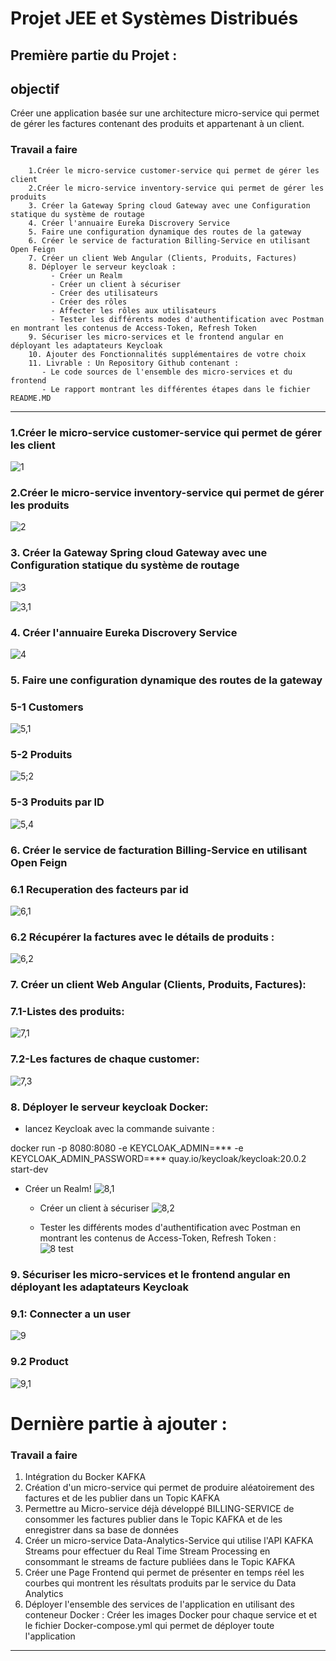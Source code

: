 # Projet JEE et Systèmes Distribués #
## Première partie du Projet : ##
## objectif ##
   Créer une application basée sur une architecture micro-service qui permet de gérer les factures contenant des produits et appartenant à un client.
 ### Travail a faire ###

        1.Créer le micro-service customer-service qui permet de gérer les client
        2.Créer le micro-service inventory-service qui permet de gérer les produits
        3. Créer la Gateway Spring cloud Gateway avec une Configuration statique du système de routage
        4. Créer l'annuaire Eureka Discrovery Service
        5. Faire une configuration dynamique des routes de la gateway
        6. Créer le service de facturation Billing-Service en utilisant Open Feign
        7. Créer un client Web Angular (Clients, Produits, Factures)
        8. Déployer le serveur keycloak :
             - Créer un Realm
             - Créer un client à sécuriser
             - Créer des utilisateurs
             - Créer des rôles
             - Affecter les rôles aux utilisateurs
             - Tester les différents modes d'authentification avec Postman en montrant les contenus de Access-Token, Refresh Token 
        9. Sécuriser les micro-services et le frontend angular en déployant les adaptateurs Keycloak
        10. Ajouter des Fonctionnalités supplémentaires de votre choix
        11. Livrable : Un Repository Github contenant :
           - Le code sources de l'ensemble des micro-services et du frontend
           - Le rapport montrant les différentes étapes dans le fichier README.MD
------------------------------------------------------------------------------------------------

### 1.Créer le micro-service customer-service qui permet de gérer les client
![1](https://user-images.githubusercontent.com/63524598/209022378-8f2c7fd0-2373-46b8-89e7-ab1a4c3b3eea.PNG)

### 2.Créer le micro-service inventory-service qui permet de gérer les produits
![2](https://user-images.githubusercontent.com/63524598/209022431-5ab3ede5-eaf5-4c34-92ec-9e5cf64fa18d.PNG)

### 3. Créer la Gateway Spring cloud Gateway avec une Configuration statique du système de routage
![3](https://user-images.githubusercontent.com/63524598/209027071-b2f50f49-8cd5-42cc-8152-dab1ae5edcf3.PNG)

![3,1](https://user-images.githubusercontent.com/63524598/209027215-3dfce026-6abb-4621-920e-66425d8c2798.PNG)

### 4. Créer l'annuaire Eureka Discrovery Service
![4](https://user-images.githubusercontent.com/63524598/209027247-18977234-f5b1-4da1-8c36-383c8f307394.PNG)

### 5. Faire une configuration dynamique des routes de la gateway

   ### 5-1 Customers 
![5,1](https://user-images.githubusercontent.com/63524598/209027375-299721e9-fa4d-42fe-b04f-a011f1f564e3.PNG)

   ### 5-2 Produits
![5;2](https://user-images.githubusercontent.com/63524598/209027466-d7107ed2-2277-491e-8fba-577edf4b038d.PNG)

   ### 5-3 Produits par ID
   ![5,4](https://user-images.githubusercontent.com/63524598/209027571-10fb1035-0800-4551-ae1c-00625b672257.PNG)

### 6. Créer le service de facturation Billing-Service en utilisant Open Feign

### 6.1  Recuperation des facteurs par id 
![6,1](https://user-images.githubusercontent.com/63524598/209027673-96a26df5-49e5-4a05-937b-8d249ffa38e9.PNG)

### 6.2	Récupérer la factures avec le détails de produits : 
![6,2](https://user-images.githubusercontent.com/63524598/209027715-4e0c5941-1145-4800-844c-d0dcaa745a7b.PNG)

### 7. Créer un client Web Angular (Clients, Produits, Factures):

  ### 7.1-Listes des produits:
![7,1](https://user-images.githubusercontent.com/63524598/209027779-8dd06a19-09af-43aa-8b8c-8227564abf80.PNG)

 ### 7.2-Les factures de chaque customer:
![7,3](https://user-images.githubusercontent.com/63524598/209027833-e397bb11-6e52-4e5b-b83a-eaffff8c134e.PNG)

### 8. Déployer le serveur keycloak Docker:
   - lancez Keycloak avec la commande suivante :
   
   docker run -p 8080:8080 -e KEYCLOAK_ADMIN=*** -e KEYCLOAK_ADMIN_PASSWORD=*** quay.io/keycloak/keycloak:20.0.2 start-dev
   
   - Créer un Realm!
   ![8,1](https://user-images.githubusercontent.com/63524598/209029140-f001a063-d32b-44c1-916f-a2a1eb7250e1.PNG)

     - Créer un client à sécuriser
![8,2](https://user-images.githubusercontent.com/63524598/209029183-1f4a57a0-6680-413a-9b9a-82c583e4feda.PNG)

     - Tester les différents modes d'authentification avec Postman en montrant les contenus de Access-Token, Refresh Token :     
   ![8 test](https://user-images.githubusercontent.com/63524598/209029190-fdb4509b-938e-4319-9a8c-babd011a51ff.PNG)

### 9. Sécuriser les micro-services et le frontend angular en déployant les adaptateurs Keycloak

### 9.1: Connecter a un user 

![9](https://user-images.githubusercontent.com/63524598/209029307-c9bf8454-c4c8-4372-a730-353265dce38b.PNG)

### 9.2 Product 
![9,1](https://user-images.githubusercontent.com/63524598/209029337-9defd00e-39fb-415c-b136-4b8f5509c8ee.PNG)

# Dernière partie à ajouter : #
 ### Travail a faire ###
1. Intégration du Bocker KAFKA
2. Création d'un micro-service qui permet de produire aléatoirement des factures et de les publier dans un Topic KAFKA
3. Permettre au Micro-service déjà développé BILLING-SERVICE de consommer les factures publier dans le Topic KAFKA et de les enregistrer dans sa base de données
4. Créer un micro-service Data-Analytics-Service qui utilise l'API KAFKA Streams pour effectuer du Real Time Stream Processing en consommant le streams de facture publiées dans le Topic KAFKA
5. Créer une Page Frontend qui permet de présenter en temps réel les courbes qui montrent les résultats produits par le service du Data Analytics
6. Déployer l'ensemble des services de l'application en utilisant des conteneur Docker : Créer les images Docker pour chaque service et et le fichier Docker-compose.yml qui permet de déployer toute l'application
------------------------------------------------------------------------------------------------

